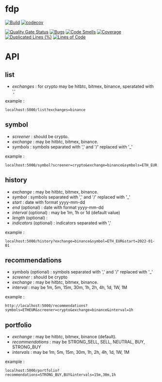 fdp
=

[![Build](https://github.com/cedfactory/fdp/actions/workflows/build.yml/badge.svg)](https://github.com/cedfactory/fdp/actions)
[![codecov](https://codecov.io/gh/cedfactory/fdp/branch/main/graph/badge.svg)](https://codecov.io/gh/cedfactory/fdp)


[![Quality Gate Status](https://sonarcloud.io/api/project_badges/measure?project=cedfactory_fdp&metric=alert_status)](https://sonarcloud.io/dashboard?id=cedfactory_fdp)
[![Bugs](https://sonarcloud.io/api/project_badges/measure?project=cedfactory_fdp&metric=bugs)](https://sonarcloud.io/dashboard?id=cedfactory_fdp)
[![Code Smells](https://sonarcloud.io/api/project_badges/measure?project=cedfactory_fdp&metric=code_smells)](https://sonarcloud.io/dashboard?id=cedfactory_fdp)
[![Coverage](https://sonarcloud.io/api/project_badges/measure?project=cedfactory_fdp&metric=coverage)](https://sonarcloud.io/summary/new_code?id=cedfactory_fdp)
[![Duplicated Lines (%)](https://sonarcloud.io/api/project_badges/measure?project=cedfactory_fdp&metric=duplicated_lines_density)](https://sonarcloud.io/summary/new_code?id=cedfactory_fdp)
[![Lines of Code](https://sonarcloud.io/api/project_badges/measure?project=cedfactory_fdp&metric=ncloc)](https://sonarcloud.io/dashboard?id=cedfactory_fdp)

API
=

## list

- *exchanges* : for crypto may be hitbtc, bitmex, binance, speratated with ','

example :

```
localhost:5000/list?exchanges=binance
```

## symbol

- *screener* : should be crypto.
- *exchange* : may be hitbtc, bitmex, binance.
- *symbols* : symbols separated with ',' and '/' replaced with '_'

example :

```
localhost:5000/symbol?screener=crypto&exchange=binance&symbols=ETH_EUR
```

## history

- *exchange* : may be hitbtc, bitmex, binance.
- *symbol* : symbols separated with ',' and '/' replaced with '_'
- *start* : date with format yyyy-mm-dd
- *end* (optional) : date with format yyyy-mm-dd
- *interval* (optional) : may be 1m, 1h or 1d (default value)
- *length* (optional) : 
- *indicators* (optional) : indicators separated with ','

example :

```
localhost:5000/history?exchange=binance&symbol=ETH_EUR&start=2022-01-01
```

## recommendations

- *symbols* (optional) : symbols separated with ',' and '/' replaced with '_'
- *screener* : should be crypto
- *exchange* : may be hitbtc, bitmex, binance.
- *interval* : may be 1m, 5m, 15m, 30m, 1h, 2h, 4h, 1d, 1W, 1M

example :

```
http://localhost:5000/recommendations?symbols=ETHEUR&screener=crypto&exchange=binance&interval=1h
```

## portfolio

- *exchange* : may be hitbtc, bitmex, binance (default).
- *recommendations* : may be STRONG_SELL, SELL, NEUTRAL, BUY, STRONG_BUY
- *intervals* : may be 1m, 5m, 15m, 30m, 1h, 2h, 4h, 1d, 1W, 1M

example :

```
localhost:5000/portfolio?recommendations=STRONG_BUY,BUY&intervals=15m,30m,1h
```
